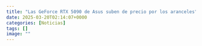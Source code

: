 ```yaml
---
title: "Las GeForce RTX 5090 de Asus suben de precio por los aranceles"
date: 2025-03-20T02:14:07+0000
categories: [Noticias]
tags: []
image: ""
---
```



    